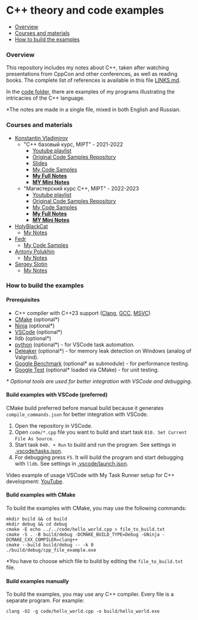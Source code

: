 # C++ theory and code examples

- [Overview](#overview)
- [Courses and materials](#courses-and-materials)
- [How to build the examples](#how-to-build-the-examples)

### Overview

This repository includes my notes about C++, taken after watching presentations from CppCon and other conferences, as well as reading books. The complete list of references is available in this file [LINKS.md](/LINKS.md).

In the [code folder](/code), there are examples of my programs illustrating the intricacies of the C++ language.

*The notes are made in a single file, mixed in both English and Russian.

### Courses and materials

- [Konstantin Vladimirov](https://github.com/tilir)
  - "C++ базовый курс, MIPT" - 2021-2022
    - [Youtube playlist](https://www.youtube.com/playlist?list=PL3BR09unfgciJ1_K_E914nohpiOiHnpsK)
    - [Original Code Samples Repository](https://github.com/tilir/cpp-graduate)
    - [Slides](https://sourceforge.net/projects/cpp-lects-rus/files/cpp-graduate/)
    - [My Code Samples](/code/tilir_basics/)
    - [**My Full Notes**](2024-07-18_0010_TILIR_BASICS_FULL.md)
    - [**MY Mini Notes**](2024-07-18_0020_TILIR_BASICS_MINI.md)
  - "Магистерский курс C++, MIPT" - 2022-2023
    - [Youtube playlist](https://www.youtube.com/playlist?list=PL3BR09unfgcgf7R88ZQRQqWOdLy4pRW2h)
    - [Original Code Samples Repository](https://github.com/tilir/cpp-masters)
    - [My Code Samples](/code/tilir_masters/)
    - [**My Full Notes**](2024-08-09_0010_TILIR_MASTERS_FULL.md)
    - [**MY Mini Notes**](2024-08-09_0020_TILIR_MASTERS_MINI.md)
- [HolyBlackCat](https://github.com/HolyBlackCat)
  - [My Notes](2024-08-08_0010_HolyBlackCat.md)
- [Fedr](https://github.com/Fedr)
  - [My Code Samples](/code/fedr/)
- [Antony Polukhin](https://github.com/apolukhin)
  - [My Notes](2024-08-10_0010_POLUKHIN.md)
- [Sergey Slotin](https://github.com/sslotin)
  - [My Notes](2024-08-12_0010_SERGEY_SLOTIN_FULL.md)

### How to build the examples

#### Prerequisites

- C++ compiler with C++23 support ([Clang](https://clang.llvm.org), [GCC](https://gcc.gnu.org), [MSVC](https://visualstudio.microsoft.com/vs/features/cplusplus/))
- [CMake](https://cmake.org) (optional*)
- [Ninja](https://ninja-build.org) (optional*)
- [VSCode](https://code.visualstudio.com) (optional*)
- lldb (optional*)
- [python](https://www.python.org) (optional*) - for VSCode task automation.
- [Deleaker](https://www.deleaker.com) (optional*) - for memory leak detection on Windows (analog of Valgrind).
- [Google Benchmark](https://github.com/google/benchmark) (optional* as submodule) - for performance testing.
- [Google Test](https://google.github.io/googletest/) (optional* loaded via CMake) - for unit testing.

_* Optional tools are used for better integration with VSCode and debugging._

#### Build examples with VSCode (preferred)

CMake build preferred before manual build because it generates `compile_commands.json` for better integration with VSCode.

1. Open the repository in VSCode.
2. Open `code/*.cpp` file you want to build and start task `010. Set Current File As Source`.
3. Start task `040. + Run` to build and run the program. See settings in [.vscode/tasks.json](.vscode/tasks.json).
4. For debugging press `F5`. It will build the program and start debugging with `lldb`. See settings in [.vscode/launch.json](.vscode/launch.json).

Video example of usage VSCode with My Task Runner setup for C++ development: [YouTube](https://www.youtube.com/watch?v=-Tg7pT-8Rhc).

#### Build examples with CMake

To build the examples with CMake, you may use the following commands:

```
mkdir build && cd build
mkdir debug && cd debug
cmake -E echo ../../code/hello_world.cpp > file_to_build.txt
cmake -S . -B build/debug -DCMAKE_BUILD_TYPE=Debug -GNinja -DCMAKE_CXX_COMPILER=clang++
cmake --build build/debug -- -k 0
./build/debug/cpp_file_example.exe
```

*You have to choose which file to build by editing the `file_to_build.txt` file.

#### Build examples manually

To build the examples, you may use any C++ compiler. Every file is a separate program. For example:

```
clang -O2 -g code/hello_world.cpp -o build/hello_world.exe
```
